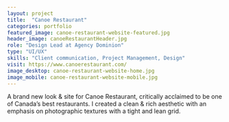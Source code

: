 ```yaml
---
layout: project
title:  "Canoe Restaurant"
categories: portfolio
featured_image: canoe-restaurant-website-featured.jpg
header_image: canoeRestaurantHeader.jpg
role: "Design Lead at Agency Dominion"
type: "UI/UX"
skills: "Client communication, Project Management, Design"
visit: https://www.canoerestaurant.com/
image_desktop: canoe-restaurant-website-home.jpg
image_mobile: canoe-restaurant-website-mobile.jpg
---
```

A brand new look & site for Canoe Restaurant, critically acclaimed to be one of Canada’s best restaurants. I created a clean & rich aesthetic with an emphasis on photographic textures with a tight and lean grid.
